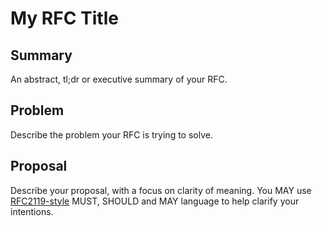 # My RFC Title

## Summary

An abstract, tl;dr or executive summary of your RFC.

## Problem

Describe the problem your RFC is trying to solve.

## Proposal

Describe your proposal, with a focus on clarity of meaning. You MAY use [RFC2119-style](https://www.ietf.org/rfc/rfc2119.txt) MUST, SHOULD and MAY language to help clarify your intentions.